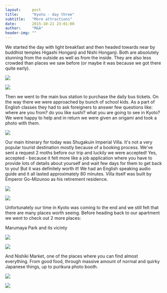```yaml
---
layout:     post
title:      "Kyoto - day three"
subtitle:   "More attractions"
date:       2015-10-21 23:01:00
author:     "M&A"
header-img: ""
---
```


We started the day with light breakfast and then headed towards near by buddhist temples Higashi Honganji and Nishi Honganji. Both are absolutely stunning from the outside as well as from the inside. They are also less crowded than places we saw before (or maybe it was because we got there quite early).

![](https://lh3.googleusercontent.com/-_J31IsD6UfY/Vid-Pj6rROI/AAAAAAAAVW4/pMoS7oxkGsA/s800-Ic42/20151021_091952.jpg)

![](https://lh3.googleusercontent.com/-uyRKunmq33s/Vid-PvFk8TI/AAAAAAAAVW4/7XzFFebcryg/s800-Ic42/20151021_092506.jpg)

Then we went to the main bus station to purchase the daily bus tickets. On the way there we were approached by bunch of school kids. As a part of English classes they had to ask foreigners to answer few questions like: where are you from? do you like sushi? what you are going to see in Kyoto? We were happy to help and in return we were given an origami and took a photo with them.

![](https://lh3.googleusercontent.com/-nvs57Rq5whQ/Vid-PooPSWI/AAAAAAAAVW4/kW87aPdqnPc/s800-Ic42/20151021_105359.jpg)

Our main itinerary for today was Shugakuin Imperial Villa. It's not a very popular tourist destination mostly because of a booking process.
We've sent a request 2 moths before our trip and luckily we were accepted! Yes, accepted - because it felt more like a job application where you have to provide lots of details about yourself and wait few days for them to get back to you! But it was definitely worth it! We had an English speaking audio guide and it all lasted approximately 80 minutes. Villa itself was built by Emperor Go-Mizunoo as his retirement residence.

![](https://lh3.googleusercontent.com/-27NMyrXdKao/Vid-PnrC7UI/AAAAAAAAVW4/2Z30cF6gCWU/s800-Ic42/20151021_143742.jpg)

![](https://lh3.googleusercontent.com/-16PT5eqhibg/Vid-Pp3VbtI/AAAAAAAAVW4/yZ2SuqHfk5c/s800-Ic42/20151021_144817.jpg)

Unfortunately our time in Kyoto was coming to the end and we still felt that there are many places worth seeing.
Before heading back to our apartment we went to check out 2 more places:

Marumaya Park and its vicinty

![](https://lh3.googleusercontent.com/-t9e6FUe8Y-I/Vid-Pl-qJLI/AAAAAAAAVW4/bVbbxisQJ98/s800-Ic42/20151021_163226.jpg)

![](https://lh3.googleusercontent.com/-a4PndbUgdXw/Vid-PosLx2I/AAAAAAAAVW4/iy2QQC6yXyk/s800-Ic42/20151021_163708.jpg)

And Nishiki Market, one of the places where you can find almost everything.
From good food, through massive amount of normal and quirky Japanese things, up to purikura photo booth.

![](https://lh3.googleusercontent.com/-k6UYzZcjQ44/Vid-PsKeLdI/AAAAAAAAVW4/M9Nnpmh2EiQ/s800-Ic42/20151021_182632.jpg)

![](https://lh3.googleusercontent.com/-qlAKOybYtmQ/VibK_gb5enI/AAAAAAAAVW4/hJ3eGJgrQFE/s800-Ic42/20151020_144659.gif)

